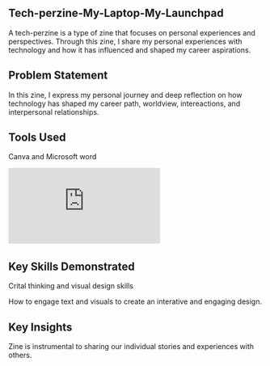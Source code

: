 ## Tech-perzine-My-Laptop-My-Launchpad

A tech-perzine is a type of zine that focuses on personal experiences and perspectives. Through this zine, I share my personal experiences with technology and how it has influenced and shaped my career aspirations.


## Problem Statement

In this zine, I express my personal journey and deep reflection on how technology has shaped my career path, worldview, intereactions, and interpersonal relationships.


## Tools Used

Canva and Microsoft word

![Tech-perzine-My-Laptop-My-Launchpad](https://github.com/danielagbo44/html-css-js-portfolio-tutorial-2/blob/main/Tech%20perzine_Daniel%20Agbo.pdf)


## Key Skills Demonstrated

Crital thinking and visual design skills

How to engage text and visuals to create an interative and engaging design.


## Key Insights

Zine is instrumental to sharing our individual stories and experiences with others.

